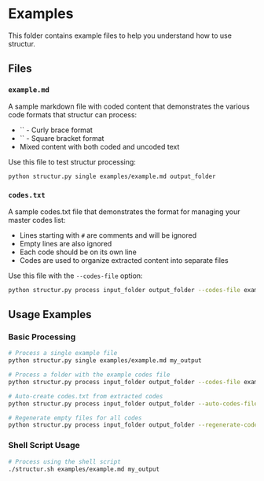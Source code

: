 # Examples

This folder contains example files to help you understand how to use structur.

## Files

### `example.md`
A sample markdown file with coded content that demonstrates the various code formats that structur can process:

- `` - Curly brace format
- `` - Square bracket format
- Mixed content with both coded and uncoded text

Use this file to test structur processing:
```bash
python structur.py single examples/example.md output_folder
```

### `codes.txt`
A sample codes.txt file that demonstrates the format for managing your master codes list:

- Lines starting with `#` are comments and will be ignored
- Empty lines are also ignored
- Each code should be on its own line
- Codes are used to organize extracted content into separate files

Use this file with the `--codes-file` option:
```bash
python structur.py process input_folder output_folder --codes-file examples/codes.txt
```

## Usage Examples

### Basic Processing
```bash
# Process a single example file
python structur.py single examples/example.md my_output

# Process a folder with the example codes file
python structur.py process input_folder output_folder --codes-file examples/codes.txt

# Auto-create codes.txt from extracted codes
python structur.py process input_folder output_folder --auto-codes-file

# Regenerate empty files for all codes
python structur.py process input_folder output_folder --regenerate-codes
```

### Shell Script Usage
```bash
# Process using the shell script
./structur.sh examples/example.md my_output
```